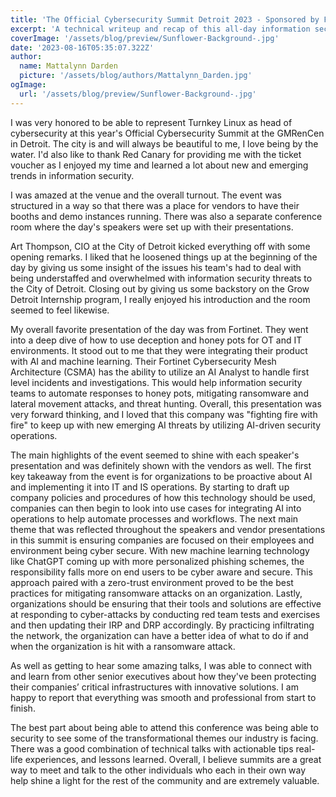 ```yaml
---
title: 'The Official Cybersecurity Summit Detroit 2023 - Sponsored by Fortinet and CISCO Secure'
excerpt: 'A technical writeup and recap of this all-day information security summit held in the downtown Detroit GMRenCen.'
coverImage: '/assets/blog/preview/Sunflower-Background-.jpg'
date: '2023-08-16T05:35:07.322Z'
author:
  name: Mattalynn Darden
  picture: '/assets/blog/authors/Mattalynn_Darden.jpg'
ogImage:
  url: '/assets/blog/preview/Sunflower-Background-.jpg'
---
```


I was very honored to be able to represent Turnkey Linux as head of cybersecurity at this year's Official Cybersecurity Summit at the GMRenCen in Detroit. The city is and will always be beautiful to me, I love being by the water. I'd also like to thank Red Canary for providing me with the ticket voucher as I enjoyed my time and learned a lot about new and emerging trends in information security.

I was amazed at the venue and the overall turnout. The event was structured in a way so that there was a place for vendors to have their booths and demo instances running. There was also a separate conference room where the day's speakers were set up with their presentations.

Art Thompson, CIO at the City of Detroit kicked everything off with some opening remarks. I liked that he loosened things up at the beginning of the day by giving us some insight of the issues his team's had to deal with being understaffed and overwhelmed with information security threats to the City of Detroit. Closing out by giving us some backstory on the Grow Detroit Internship program, I really enjoyed his introduction and the room seemed to feel likewise.

My overall favorite presentation of the day was from Fortinet. They went into a deep dive of how to use deception and honey pots for OT and IT environments. It stood out to me that they were integrating their product with AI and machine learning. Their Fortinet Cybersecurity Mesh Architecture (CSMA) has the ability to utilize an AI Analyst to handle first level incidents and investigations. This would help information security teams to automate responses to honey pots, mitigating ransomware and lateral movement attacks, and threat hunting. Overall, this presentation was very forward thinking, and I loved that this company was "fighting fire with fire" to keep up with new emerging AI threats by utilizing AI-driven security operations.

The main highlights of the event seemed to shine with each speaker's presentation and was definitely shown with the vendors as well. The first key takeaway from the event is for organizations to be proactive about AI and implementing it into IT and IS operations. By starting to draft up company policies and procedures of how this technology should be used, companies can then begin to look into use cases for integrating AI into operations to help automate processes and workflows. The next main theme that was reflected throughout the speakers and vendor presentations in this summit is ensuring companies are focused on their employees and environment being cyber secure. With new machine learning technology like ChatGPT coming up with more personalized phishing schemes, the responsibility falls more on end users to be cyber aware and secure. This approach paired with a zero-trust environment proved to be the best practices for mitigating ransomware attacks on an organization. Lastly, organizations should be ensuring that their tools and solutions are effective at responding to cyber-attacks by conducting red team tests and exercises and then updating their IRP and DRP accordingly. By practicing infiltrating the network, the organization can have a better idea of what to do if and when the organization is hit with a ransomware attack.

As well as getting to hear some amazing talks, I was able to connect with and learn from other senior executives about how they've been protecting their companies’ critical infrastructures with innovative solutions. I am happy to report that everything was smooth and professional from start to finish.

The best part about being able to attend this conference was being able to security to see some of the transformational themes our industry is facing. There was a good combination of technical talks with actionable tips real-life experiences, and lessons learned. Overall, I believe summits are a great way to meet and talk to the other individuals who each in their own way help shine a light for the rest of the community and are extremely valuable.